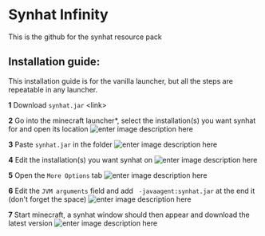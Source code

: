 # Synhat Infinity
This is the github for the synhat resource pack

## Installation guide:
This installation guide is for the vanilla launcher, but all the steps are repeatable in any launcher.

**1**
Download `synhat.jar` \<link\>

**2**
Go into the minecraft launcher*, select the installation(s) you want synhat for and open its location
![enter image description here](https://cdn.discordapp.com/attachments/519088004812505088/917835683685609523/unknown.png)

**3**
Paste `synhat.jar` in the folder
![enter image description here](https://media.discordapp.net/attachments/519088004812505088/917836352450621450/unknown.png)

**4**
Edit the installation(s) you want synhat on
![enter image description here](https://cdn.discordapp.com/attachments/519088004812505088/917836609997664286/unknown.png)

**5**
Open the `More Options` tab
![enter image description here](https://media.discordapp.net/attachments/519088004812505088/917837115025391636/unknown.png)

**6**
Edit the `JVM arguments` field and add ` -javaagent:synhat.jar` at the end it (don't forget the space)
![enter image description here](https://media.discordapp.net/attachments/519088004812505088/917837559059591229/unknown.png)

**7**
Start minecraft, a synhat window should then appear and download the latest version
![enter image description here](https://cdn.discordapp.com/attachments/519088004812505088/917837993295880213/unknown.png)

